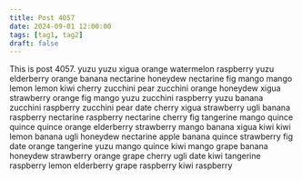 ```yaml
---
title: Post 4057
date: 2024-09-01 12:00:00
tags: [tag1, tag2]
draft: false
---
```

This is post 4057.
yuzu
yuzu
xigua
orange
watermelon
raspberry
yuzu
elderberry
orange
banana
nectarine
honeydew
nectarine
fig
mango
mango
lemon
lemon
kiwi
cherry
zucchini
pear
zucchini
orange
honeydew
xigua
strawberry
orange
fig
mango
yuzu
zucchini
raspberry
yuzu
banana
zucchini
raspberry
zucchini
pear
date
cherry
xigua
strawberry
ugli
banana
raspberry
nectarine
raspberry
nectarine
cherry
fig
tangerine
mango
quince
quince
quince
orange
elderberry
strawberry
mango
banana
xigua
kiwi
kiwi
lemon
banana
ugli
honeydew
nectarine
apple
banana
quince
strawberry
fig
date
orange
tangerine
yuzu
mango
quince
kiwi
mango
grape
banana
honeydew
strawberry
orange
grape
cherry
ugli
date
kiwi
tangerine
raspberry
lemon
elderberry
grape
raspberry
kiwi
raspberry
